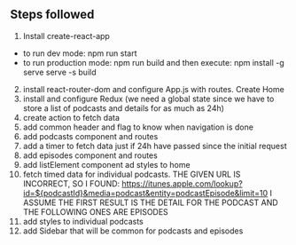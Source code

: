 ## Steps followed
1) Install create-react-app
- to run dev mode: 
        npm run start
- to run production mode: npm run build and then execute: 
        npm install -g serve
        serve -s build

2) install react-router-dom and configure App.js with routes. Create Home
3) install and configure Redux (we need a global state since we have to store a list of podcasts and details for as much as 24h)
4) create action to fetch data
5) add common header and flag to know when navigation is done
6) add podcasts component and routes
7) add a timer to fetch data just if 24h have passed since the initial request
8) add episodes component and routes
9) add listElement component ad styles to home
10) fetch timed data for individual podcasts. THE GIVEN URL IS INCORRECT, SO I FOUND:
https://itunes.apple.com/lookup?id=${podcastId}&media=podcast&entity=podcastEpisode&limit=10
I ASSUME THE FIRST RESULT IS THE DETAIL FOR THE PODCAST AND THE FOLLOWING ONES ARE EPISODES
11) add styles to individual podcasts
12) add Sidebar that will be common for podcasts and episodes